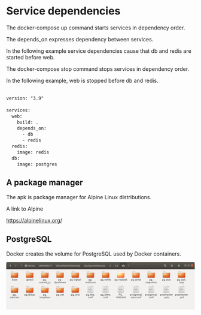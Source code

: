 # Service dependencies

The docker-compose up command starts services in dependency order.

The depends_on expresses dependency between services.

In the following example service dependencies cause that db and redis are started before web.

The docker-compose stop command stops services in dependency order.

In the following example, web is stopped before db and redis.

```

version: "3.9"

services:
  web:
    build: .
    depends_on:
      - db
      - redis
  redis:
    image: redis
  db:
    image: postgres

```
## A package manager

The apk is package manager for Alpine Linux distributions.

A link to Alpine

https://alpinelinux.org/

## PostgreSQL

Docker creates the volume for PostgreSQL used by Docker containers.

![alt text](https://github.com/jylhakos/DevOpsWithDocker/blob/main/2/2.9/2.9.png?raw=true)
